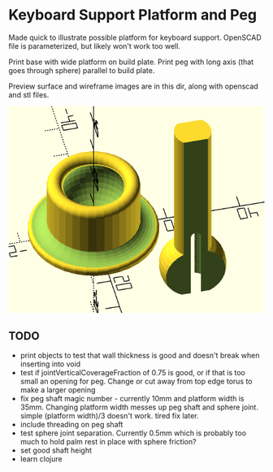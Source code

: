 # Keyboard Support Platform and Peg

Made quick to illustrate possible platform for keyboard support. OpenSCAD file is parameterized, but likely won't work too well.

Print base with wide platform on build plate. Print peg with long axis (that goes through sphere) parallel to build plate.

Preview surface and wireframe images are in this dir, along with openscad and stl files.

![Preview](keyboard-support-sample-surface.png "Preview of Platform and Peg")


## TODO

* print objects to test that wall thickness is good and doesn't break when inserting into void
* test if jointVerticalCoverageFraction of 0.75 is good, or if that is too small an opening for peg. Change or cut away from top edge torus to make a larger opening
* fix peg shaft magic number - currently 10mm and platform width is 35mm. Changing platform width messes up peg shaft and sphere joint. simple (platform width)/3 doesn't work. tired fix later.
* include threading on peg shaft
* test sphere joint separation. Currently 0.5mm which is probably too much to hold palm rest in place with sphere friction?
* set good shaft height
* learn clojure
